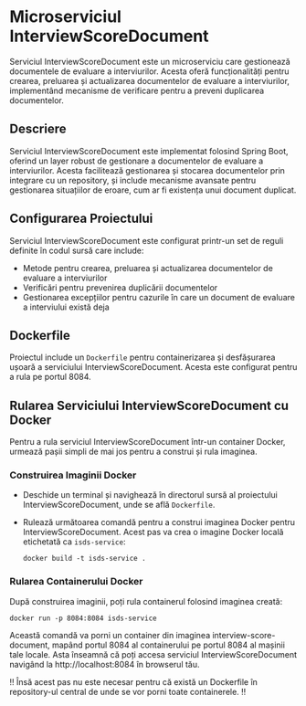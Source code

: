 # Microserviciul InterviewScoreDocument

Serviciul InterviewScoreDocument este un microserviciu care gestionează documentele de evaluare a interviurilor. Acesta oferă funcționalități pentru crearea, preluarea și actualizarea documentelor de evaluare a interviurilor, implementând mecanisme de verificare pentru a preveni duplicarea documentelor.

## Descriere

Serviciul InterviewScoreDocument este implementat folosind Spring Boot, oferind un layer robust de gestionare a documentelor de evaluare a interviurilor. Acesta facilitează gestionarea și stocarea documentelor prin integrare cu un repository, și include mecanisme avansate pentru gestionarea situațiilor de eroare, cum ar fi existența unui document duplicat. 

## Configurarea Proiectului

Serviciul InterviewScoreDocument este configurat printr-un set de reguli definite în codul sursă care include:
  - Metode pentru crearea, preluarea și actualizarea documentelor de evaluare a interviurilor
  - Verificări pentru prevenirea duplicării documentelor
  - Gestionarea excepțiilor pentru cazurile în care un document de evaluare a interviului există deja

## Dockerfile

Proiectul include un `Dockerfile` pentru containerizarea și desfășurarea ușoară a serviciului InterviewScoreDocument. Acesta este configurat pentru a rula pe portul 8084.

## Rularea Serviciului InterviewScoreDocument cu Docker

Pentru a rula serviciul InterviewScoreDocument într-un container Docker, urmează pașii simpli de mai jos pentru a construi și rula imaginea. 

### Construirea Imaginii Docker

  - Deschide un terminal și navighează în directorul sursă al proiectului InterviewScoreDocument, unde se află `Dockerfile`.
  - Rulează următoarea comandă pentru a construi imaginea Docker pentru InterviewScoreDocument. Acest pas va crea o imagine Docker locală etichetată ca `isds-service`:

    `docker build -t isds-service .`

### Rularea Containerului Docker

După construirea imaginii, poți rula containerul folosind imaginea creată:

`docker run -p 8084:8084 isds-service`

Această comandă va porni un container din imaginea interview-score-document, mapând portul 8084 al containerului pe portul 8084 al mașinii tale locale. Asta înseamnă că poți accesa serviciul InterviewScoreDocument navigând la http://localhost:8084 în browserul tău.

:bangbang: Însă acest pas nu este necesar pentru că există un Dockerfile în repository-ul central de unde se vor porni toate containerele. :bangbang:
